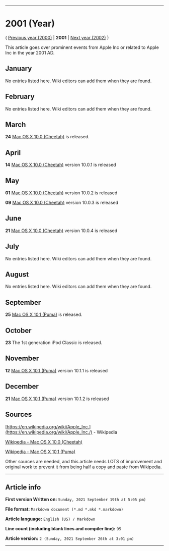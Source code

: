 
***

# 2001 (Year)

<!-- This article is about the year. For the 1984 Apple advertisement, go [here](https://github.com/seanpm2001/WacOS/wiki/1984(Advertisement)) for the Dystopian novel see [here](https://github.com/seanpm2001/WacOS/wiki/1984(Dystopia)/) !-->

( [Previous year (2000)](https://github.com/seanpm2001/WacOS/wiki/2000/) | **2001** | [Next year (2002)](https://github.com/seanpm2001/WacOS/wiki/2002/) )

This article goes over prominent events from Apple Inc or related to Apple Inc in the year 2001 AD.

## January

No entries listed here. Wiki editors can add them when they are found.

## February

No entries listed here. Wiki editors can add them when they are found.

## March

**24** [Mac OS X 10.0 (Cheetah)](https://github.com/seanpm2001/WacOS/wiki/Mac-OS-X-10-0-Cheetah/) is released.

## April

**14** [Mac OS X 10.0 (Cheetah)](https://github.com/seanpm2001/WacOS/wiki/Mac-OS-X-10-0-Cheetah/) version 10.0.1 is released

## May

**01** [Mac OS X 10.0 (Cheetah)](https://github.com/seanpm2001/WacOS/wiki/Mac-OS-X-10-0-Cheetah/) version 10.0.2 is released

**09** [Mac OS X 10.0 (Cheetah)](https://github.com/seanpm2001/WacOS/wiki/Mac-OS-X-10-0-Cheetah/) version 10.0.3 is released

## June

**21** [Mac OS X 10.0 (Cheetah)](https://github.com/seanpm2001/WacOS/wiki/Mac-OS-X-10-0-Cheetah/) version 10.0.4 is released

## July

No entries listed here. Wiki editors can add them when they are found.

## August

No entries listed here. Wiki editors can add them when they are found.

## September

**25** [Mac OS X 10.1 (Puma)](https://github.com/seanpm2001/WacOS/wiki/Mac-OS-X-10-1-Puma) is released.

## October

**23** The 1st generation iPod Classic is released.

## November

**12** [Mac OS X 10.1 (Puma)](https://github.com/seanpm2001/WacOS/wiki/Mac-OS-X-10-1-Puma) version 10.1.1 is released

## December

**21** [Mac OS X 10.1 (Puma)](https://github.com/seanpm2001/WacOS/wiki/Mac-OS-X-10-1-Puma) version 10.1.2 is released

## Sources

[https://en.wikipedia.org/wiki/Apple_Inc.](https://en.wikipedia.org/wiki/Apple_Inc./) - Wikipedia

[Wikipedia - Mac OS X 10.0 (Cheetah)](https://en.wikipedia.org/wiki/Mac_OS_X_10.0/)

[Wikipedia - Mac OS X 10.1 (Puma)](https://en.wikipedia.org/wiki/Mac_OS_X_10.1/)

Other sources are needed, and this article needs LOTS of improvement and original work to prevent it from being half a copy and paste from Wikipedia.

***

## Article info

**First version Written on:** `Sunday, 2021 September 19th at 5:05 pm)`

**File format:** `Markdown document (*.md *.mkd *.markdown)`

**Article language:** `English (US) / Markdown`

**Line count (including blank lines and compiler line):** `95`

**Article version:** `2 (Sunday, 2021 September 26th at 3:01 pm)`

***

<!-- Tools

Quick copy and paste

https://github.com/seanpm2001/WacOS/wiki/

!-->
